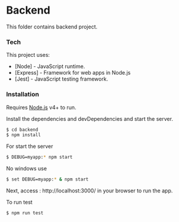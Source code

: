# Backend

This folder contains backend project.

### Tech

This project uses:

* [Node] - JavaScript runtime.
* [Express] - Framework for web apps in Node.js
* [Jest] - JavaScript testing framework.

### Installation

Requires [Node.js](https://nodejs.org/) v4+ to run.

Install the dependencies and devDependencies and start the server.

```sh
$ cd backend
$ npm install
```

For start the server

```sh
$ DEBUG=myapp:* npm start
```
No windows use
```sh
$ set DEBUG=myapp:* & npm start
```

Next, access : http://localhost:3000/ in your browser to run the app.

To run test

```sh
$ npm run test
```
